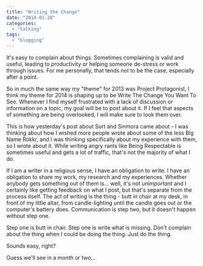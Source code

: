 ```yaml
---
title: "Writing the Change"
date: "2014-01-20"
categories: 
  - "talking"
tags: 
  - "blogging"
---
```


It's easy to complain about things. Sometimes complaining is valid and useful, leading to productivity or helping someone de-stress or work through issues. For me personally, that tends not to be the case, especially after a point.

So in much the same way my "theme" for 2013 was Project Protagonist, I think my theme for 2014 is shaping up to be Write The Change You Want To See. Whenever I find myself frustrated with a lack of discussion or information on a topic, my goal will be to post about it. If I feel that aspects of something are being overlooked, I will make sure to look them over.

This is how yesterday's post about Surt and Sinmora came about - I was thinking about how I wished more people wrote about some of the less Big Name Rokkr, and I was thinking specifically about my experience with them, so I wrote about it. While writing angry rants like Being Respectable is sometimes useful and gets a lot of traffic, that's not the majority of what I do.

If I am a writer in a religious sense, I have an obligation to write. I have an obligation to share my work, my research and my experiences. Whether anybody gets something out of them is... well, it's not _unimportant_ and I certainly like getting feedback on what I post, but that's separate from the process itself. The act of writing is the thing - butt in chair at my desk, in front of my little altar, from candle-lighting until the candle goes out or the computer's battery does. Communication is step two, but it doesn't happen without step one.

Step one is butt in chair. Step one is write what is missing. Don't complain about the thing when I could be doing the thing. Just do the thing.

Sounds easy, right?

Guess we'll see in a month or two...
